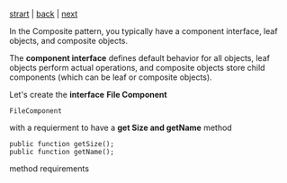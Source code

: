 [strart](./page01.md) | [back](./page01.md) | [next](./page03.md)

In the Composite pattern, you typically have a component interface, leaf objects, and composite objects. 

The **component interface** defines default behavior for all objects, leaf objects perform actual operations, 
and composite objects store child components (which can be leaf or composite objects).

Let's create the **interface** **File Component**
```
FileComponent
```
with a requierment to have a **get Size and getName** method
```
public function getSize();
public function getName();
```
method requirements
